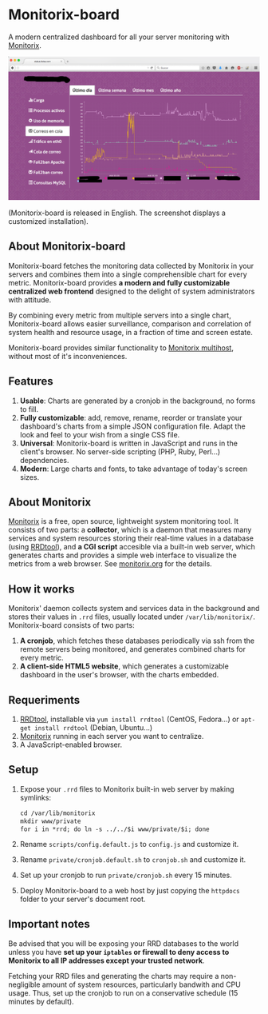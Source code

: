 # Monitorix-board

A modern centralized dashboard for all your server monitoring with [Monitorix](https://github.com/mikaku/Monitorix).

![Sample screenshot](/screenshot.png?raw=true "Sample screenshot")

(Monitorix-board is released in English. The screenshot displays a customized installation).

## About Monitorix-board

Monitorix-board fetches the monitoring data collected by Monitorix in your servers and combines them into a single comprehensible chart for every metric. Monitorix-board provides **a modern and fully customizable centralized web frontend** designed to the delight of system administrators with attitude.

By combining every metric from multiple servers into a single chart, Monitorix-board allows easier surveillance, comparison and correlation of system health and resource usage, in a fraction of time and screen estate.

Monitorix-board provides similar functionality to [Monitorix multihost](http://www.monitorix.org/documentation.html#46), without most of it's inconveniences.


## Features ##

1. **Usable**: Charts are generated by a cronjob in the background, no forms to fill.
2. **Fully customizable**: add, remove, rename, reorder or translate your dashboard's charts from a simple JSON configuration file. Adapt the look and feel to your wish from a single CSS file.
3. **Universal**: Monitorix-board is written in JavaScript and runs in the client's browser. No server-side scripting (PHP, Ruby, Perl...) dependencies.
4. **Modern**: Large charts and fonts, to take advantage of today's screen sizes.

## About Monitorix

[Monitorix](https://github.com/mikaku/Monitorix) is a free, open source, lightweight system monitoring tool. It consists of two parts: a **collector**, which is a daemon that measures many services and system resources storing their real-time values in a database (using [RRDtool](https://github.com/oetiker/rrdtool-1.x)), and **a CGI script** accesible via a built-in web server, which generates charts and provides a simple web interface to visualize the metrics from a web browser. See [monitorix.org](http://monitorix.org) for the details.


## How it works
Monitorix' daemon collects system and services data in the background and stores their values in `.rrd` files, usually located under `/var/lib/monitorix/`. Monitorix-board consists of two parts:

1. **A cronjob**, which fetches these databases periodically via ssh from the remote servers being monitored, and generates combined charts for every metric.
2. **A client-side HTML5 website**, which generates a customizable dashboard in the user's browser, with the charts embedded.


## Requeriments

1. [RRDtool](https://github.com/oetiker/rrdtool-1.x), installable via `yum install rrdtool` (CentOS, Fedora...) or `apt-get install rrdtool` (Debian, Ubuntu...)
2. [Monitorix](https://github.com/mikaku/Monitorix) running in each server you want to centralize.
3. A JavaScript-enabled browser.


## Setup
1. Expose your `.rrd` files to Monitorix built-in web server by making symlinks:

   ```
   cd /var/lib/monitorix
   mkdir www/private
   for i in *rrd; do ln -s ../../$i www/private/$i; done
   ```
2. Rename `scripts/config.default.js` to `config.js` and customize it.
3. Rename `private/cronjob.default.sh` to `cronjob.sh` and customize it.
4. Set up your cronjob to run `private/cronjob.sh` every 15 minutes.
5. Deploy Monitorix-board to a web host by just copying the `httpdocs` folder to your server's document root.

## Important notes

Be advised that you will be exposing your RRD databases to the world unless you have **set up your `iptables` or firewall to deny access to Monitorix to all IP addresses except your trusted network**.

Fetching your RRD files and generating the charts may require a non-negligible amount of system resources, particularly bandwith and CPU usage. Thus, set up the cronjob to run on a conservative schedule (15 minutes by default).
